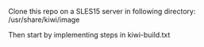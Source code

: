 Clone this repo on a SLES15 server in following directory: /usr/share/kiwi/image

Then start by implementing steps in kiwi-build.txt
